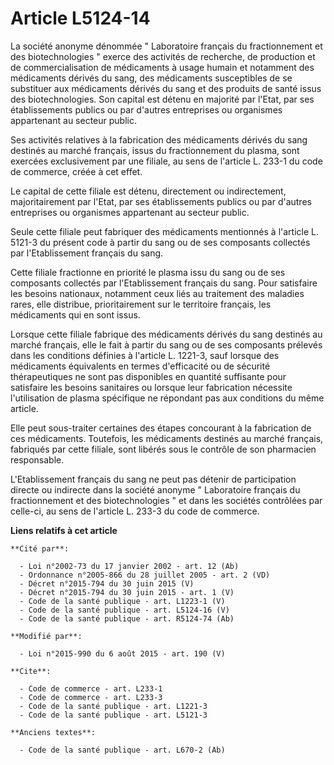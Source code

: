 # Article L5124-14

La société anonyme dénommée " Laboratoire français du fractionnement et des biotechnologies " exerce des activités de
recherche, de production et de commercialisation de médicaments à usage humain et notamment des médicaments dérivés du sang,
des médicaments susceptibles de se substituer aux médicaments dérivés du sang et des produits de santé issus des
biotechnologies. Son capital est détenu en majorité par l'Etat, par ses établissements publics ou par d'autres entreprises ou
organismes appartenant au secteur public.

Ses activités relatives à la fabrication des médicaments dérivés du sang destinés au marché français, issus du fractionnement
du plasma, sont exercées exclusivement par une filiale, au sens de l'article L. 233-1 du code de commerce, créée à cet
effet. 

Le capital de cette filiale est détenu, directement ou indirectement, majoritairement par l'Etat, par ses établissements
publics ou par d'autres entreprises ou organismes appartenant au secteur public.

Seule cette filiale peut fabriquer des médicaments mentionnés à l'article L. 5121-3 du présent code à partir du sang ou de
ses composants collectés par l'Etablissement français du sang. 

Cette filiale fractionne en priorité le plasma issu du sang ou de ses composants collectés par l'Etablissement français du
sang. Pour satisfaire les besoins nationaux, notamment ceux liés au traitement des maladies rares, elle distribue,
prioritairement sur le territoire français, les médicaments qui en sont issus. 

Lorsque cette filiale fabrique des médicaments dérivés du sang destinés au marché français, elle le fait à partir du sang ou
de ses composants prélevés dans les conditions définies à l'article L. 1221-3, sauf lorsque des médicaments équivalents en
termes d'efficacité ou de sécurité thérapeutiques ne sont pas disponibles en quantité suffisante pour satisfaire les besoins
sanitaires ou lorsque leur fabrication nécessite l'utilisation de plasma spécifique ne répondant pas aux conditions du même
article. 

Elle peut sous-traiter certaines des étapes concourant à la fabrication de ces médicaments. Toutefois, les médicaments
destinés au marché français, fabriqués par cette filiale, sont libérés sous le contrôle de son pharmacien responsable.

L'Etablissement français du sang ne peut pas détenir de participation directe ou indirecte dans la société anonyme "
Laboratoire français du fractionnement et des biotechnologies " et dans les sociétés contrôlées par celle-ci, au sens de
l'article L. 233-3 du code de commerce.

**Liens relatifs à cet article**

	**Cité par**:

	  - Loi n°2002-73 du 17 janvier 2002 - art. 12 (Ab)
	  - Ordonnance n°2005-866 du 28 juillet 2005 - art. 2 (VD)
	  - Décret n°2015-794 du 30 juin 2015 (V)
	  - Décret n°2015-794 du 30 juin 2015 - art. 1 (V)
	  - Code de la santé publique - art. L1223-1 (V)
	  - Code de la santé publique - art. L5124-16 (V)
	  - Code de la santé publique - art. R5124-74 (Ab)

	**Modifié par**:

	  - Loi n°2015-990 du 6 août 2015 - art. 190 (V)

	**Cite**:

	  - Code de commerce - art. L233-1
	  - Code de commerce - art. L233-3
	  - Code de la santé publique - art. L1221-3
	  - Code de la santé publique - art. L5121-3

	**Anciens textes**:

	  - Code de la santé publique - art. L670-2 (Ab)
